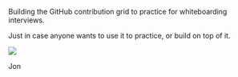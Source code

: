 Building the GitHub contribution grid to practice for whiteboarding interviews.

Just in case anyone wants to use it to practice, or build on top of it. 

<img src="http://i.imgur.com/pjLXHaU.png">


Jon

